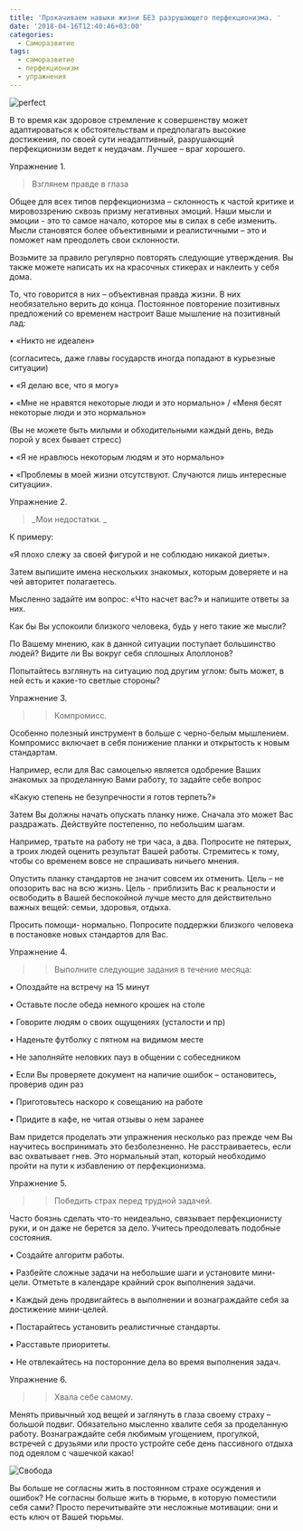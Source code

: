 ```yaml
---
title: 'Прокачиваем навыки жизни БЕЗ разрушающего перфекционизма. '
date: '2018-04-16T12:40:46+03:00'
categories:
  - Саморазвитие
tags:
  - саморазвитие
  - перфекционизм
  - упражнения
---
```

![perfect](/images/uploads/hands-2227857_1920.jpg)

В то время как здоровое стремление к совершенству может адаптироваться к обстоятельствам и предполагать высокие достижения, по своей сути неадаптивный, разрушающий перфекционизм ведет к неудачам. Лучшее – враг хорошего.

Упражнение 1. 

> Взглянем правде в глаза

Общее для всех типов перфекционизма – склонность к частой критике и мировоззрению сквозь призму негативных эмоций. Наши мысли и эмоции  - это то самое начало, которое мы в силах в себе изменить. Мысли становятся более объективными и реалистичными – это и поможет нам преодолеть свои склонности. 

Возьмите за правило регулярно повторять следующие утверждения. Вы также можете написать их на красочных стикерах и наклеить у себя дома. 

То, что говорится в них – объективная правда жизни.  В них необязательно верить до конца. Постоянное повторение позитивных предложений со временем настроит Ваше мышление на позитивный лад:

•	«Никто не идеален»

 (согласитесь, даже главы государств иногда попадают в курьезные ситуации)

•	«Я делаю все, что я могу»

•	«Мне не нравятся некоторые люди и это нормально» / «Меня бесят некоторые люди и это нормально»

(Вы не можете быть милыми и обходительными каждый день, ведь порой у всех бывает стресс)

•	«Я не нравлюсь некоторым людям и это нормально» 

•	«Проблемы в моей жизни отсутствуют. Случаются лишь интересные ситуации».

Упражнение 2. 

> _Мои недостатки. 
> _

К примеру:

«Я плохо слежу за своей фигурой и не соблюдаю никакой диеты».

Затем выпишите имена нескольких знакомых, которым доверяете и на чей авторитет полагаетесь.

Мысленно задайте им вопрос: «Что насчет вас?» и напишите ответы за них. 

Как бы Вы успокоили близкого человека, будь у него такие же мысли? 

По Вашему мнению, как в данной ситуации поступает большинство людей? Видите ли Вы вокруг себя сплошных Аполлонов? 

Попытайтесь взглянуть на ситуацию под другим углом: быть может, в ней есть и какие-то светлые стороны?

Упражнение 3.

> > Компромисс.

Особенно полезный инструмент в больше с черно-белым мышлением. Компромисс включает в себя понижение планки и открытость к новым стандартам.

Например, если для Вас самоцелью является одобрение Ваших знакомых за проделанную Вами работу, то задайте себе вопрос

«Какую степень не безупречности я готов терпеть?»

Затем Вы должны начать опускать планку ниже. Сначала это может Вас раздражать. Действуйте постепенно, по небольшим шагам. 

Например, тратьте на работу не три часа, а два. Попросите не пятерых, а троих людей оценить результат Вашей работы.  Стремитесь к тому, чтобы со временем вовсе не спрашивать ничьего мнения.

Опустить планку стандартов не значит совсем их отменить. Цель – не опозорить вас на всю жизнь. Цель - приблизить Вас к реальности и освободить в Вашей беспокойной лучше место для действительно важных вещей: семьи, здоровья, отдыха. 

Просить помощи- нормально. Попросите поддержки близкого человека в постановке новых стандартов для Вас. 

Упражнение 4. 

> > Выполните следующие задания в течение месяца:

•	Опоздайте на встречу на 15 минут

•	Оставьте после обеда немного крошек на столе

•	Говорите людям о своих ощущениях (усталости и пр)

•	Наденьте футболку с пятном на видимом месте

•	Не заполняйте неловких пауз в общении с собеседником

•	Если Вы проверяете документ на наличие ошибок – остановитесь, проверив один раз

•	Приготовьтесь наскоро к совещанию на работе

•	Придите в кафе, не читая отзывы о нем заранее

Вам придется проделать эти упражнения несколько раз прежде чем Вы научитесь воспринимать это безболезненно. Не расстраиваетесь, если вас охватывает гнев. Это нормальный этап, который необходимо пройти на пути к избавлению от перфекционизма.

Упражнение 5. 

> > Победить страх перед трудной задачей. 

Часто боязнь сделать что-то неидеально, связывает перфекционисту руки, и он даже не берется за дело. Учитесь преодолевать подобные состояния. 

•	Создайте алгоритм работы.

•	Разбейте сложные задачи на небольшие шаги и установите мини-цели. Отметьте в календаре крайний срок выполнения задачи. 

•	Каждый день продвигайтесь в выполнении и вознаграждайте себя за достижение мини-целей. 

•	Постарайтесь установить реалистичные стандарты. 

•	Расставьте приоритеты. 

•	Не отвлекайтесь на посторонние дела во время выполнения задач. 

Упражнение 6.  

> > Хвала себе самому.

Менять привычный ход вещей и заглянуть в глаза своему страху – большой подвиг. Обязательно мысленно хвалите себя за проделанную работу. Вознаграждайте себя любимым угощением, прогулкой, встречей с друзьями или просто устройте себе день пассивного отдыха под одеялом с чашечкой какао!

![Свобода](/images/uploads/fernando-2581801_1920.jpg)

Вы больше не согласны жить в постоянном страхе осуждения и ошибок? Не согласны больше жить в тюрьме, в которую поместили себя сами? Просто перечитывайте эти несложные мотивации: они и есть ключ от Вашей тюрьмы.
